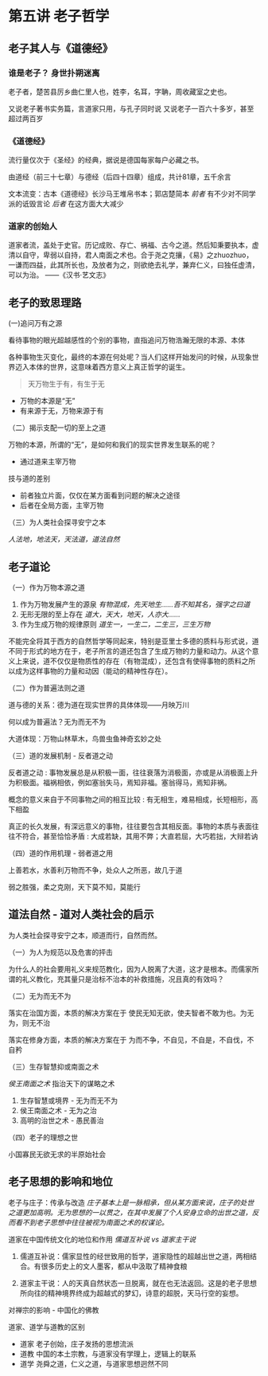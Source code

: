# 第五讲 老子哲学

## 老子其人与《道德经》

### 谁是老子？ 身世扑朔迷离

老子者，楚苦县厉乡曲仁里人也，姓李，名耳，字聃，周收藏室之史也。

又说老子著书实务篇，言道家只用，与孔子同时说
又说老子一百六十多岁，甚至超过两百岁

### 《道德经》

流行量仅次于《圣经》的经典，据说是德国每家每户必藏之书。

由道经（前三十七章）与德经（后四十四章）组成，共计81章，五千余言

文本流变：古本《道德经》长沙马王堆帛书本；郭店楚简本
*前者* 有不少对不同学派的诋毁言论 
*后者* 在这方面大大减少

### 道家的创始人

道家者流，盖处于史官。历记成败、存亡、祸福、古今之道。然后知秉要执本，虚清以自守，卑弱以自持，君人南面之术也。合于尧之克攘，《易》之zhuozhuo，一谦而四益，此其所长也，及放者为之，则欲绝去礼学，兼弃仁义，曰独任虚清，可以为治。
——《汉书·艺文志》

## 老子的致思理路

(一)追问万有之源

看待事物的眼光超越感性的个别的事物，直指追问万物浩瀚无限的本源、本体

各种事物生灭变化，最终的本源在何处呢？当人们这样开始发问的时候，从现象世界迈入本体的世界，这意味着西方意义上真正哲学的诞生。

> 天万物生于有，有生于无 
- 万物的本源是“无”
- 有来源于无，万物来源于有

（二）揭示支配一切的至上之道

万物的本源，所谓的“无”，是如何和我们的现实世界发生联系的呢？
- 通过道来主宰万物

技与道的差别
- 前者独立片面，仅仅在某方面看到问题的解决之途径
- 后者在全局方面，主宰万物

（三）为人类社会探寻安宁之本

*人法地，地法天，天法道，道法自然*

## 老子道论

（一）作为万物本源之道

1. 作为万物发展产生的源泉
*有物混成，先天地生……吾不知其名，强字之曰道*
2. 无形无限的至上存在
*道大，天大，地天，人亦大……*
3. 作为生成万物的规律原则
*道生一，一生二，二生三，三生万物*
	
不能完全将其于西方的自然哲学等同起来，特别是亚里士多德的质料与形式说，道不同于形式的地方在于，老子所言的道还包含了生成万物的力量和动力。从这个意义上来说，道不仅仅是物质性的存在（有物混成），还包含有使得事物的质料之所以成为这样事物的力量和动因（能动的精神性存在）。

（二）作为普遍法则之道

道与德的关系：德为道在现实世界的具体体现——月映万川

何以成为普遍法？无为而无不为

大道体现：万物山林草木，鸟兽虫鱼神奇玄妙之处

（三）道的发展机制 - 反者道之动

反者道之动
: 事物发展总是从积极一面，往往衰落为消极面，亦或是从消极面上升为积极面。福祸相依，例如塞翁失马，焉知非福。塞翁得马，焉知非祸。

概念的意义来自于不同事物之间的相互比较
: 有无相生，难易相成，长短相形，高下相盈

真正的长久发展，有深远意义的事物，往往要包含其相反面。事物的本质与表面往往不符合，甚至恰恰矛盾
: 大成若缺，其用不弊；大直若屈，大巧若拙，大辩若讷

（四）道的作用机理 - 弱者道之用

上善若水，水善利万物而不争，处众人之所恶，故几于道

弱之胜强，柔之克刚，天下莫不知，莫能行

## 道法自然 - 道对人类社会的启示

为人类社会探寻安宁之本，顺道而行，自然而然。

（一）为人为规范以及危害的抨击

为什么人的社会要用礼义来规范教化，因为人脱离了大道，这才是根本。而儒家所谓的礼义教化，充其量只是治标不治本的补救措施，况且真的有效吗？

（二）无为而无不为

落实在治国方面，本质的解决方案在于 使民无知无欲，使夫智者不敢为也。为无为，则无不治

落实在修身方面，本质的解决方案在于 为而不争，不自见，不自是，不自伐，不自矜

（三）生存智慧抑或南面之术

*侯王南面之术* 指治天下的谋略之术

1. 生存智慧或境界 - 无为而无不为
2. 侯王南面之术 - 无为之治
3. 高明的治世之术 - 愚民善治

（四）老子的理想之世

小国寡民无欲无求的半原始社会

## 老子思想的影响和地位

老子与庄子：传承与改造
*庄子基本上是一脉相承，但从某方面来说，庄子的处世之道更加高明。无为思想的一以贯之，在其中发展了个人安身立命的出世之道，反而看不到老子思想中往往被视为南面之术的权谋论。*

道家在中国传统文化的地位和作用
*儒道互补说 vs 道家主干说* 

1. 儒道互补说：儒家显性的经世致用的哲学，道家隐性的超越出世之道，两相结合。有很多历史上的文人墨客，都从中汲取了精神食粮

2. 道家主干说：人的天真自然状态一旦脱离，就在也无法返回。这是的老子思想所向往的精神境界终成为超越式的梦幻，诗意的超脱，天马行空的妄想。

对禅宗的影响 - 中国化的佛教

道家、道学与道教的区别
- 道家 老子创始，庄子发扬的思想流派
- 道教 中国的本土宗教，与道家没有学理上，逻辑上的联系
- 道学 尧舜之道，仁义之道，与道家思想迥然不同

